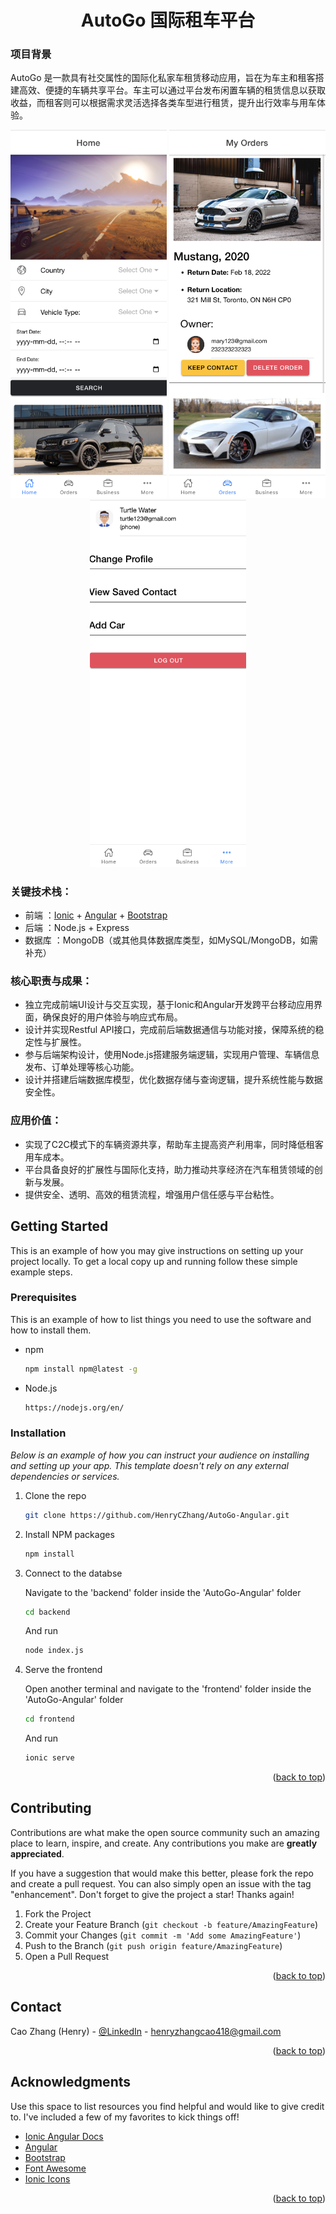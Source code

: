 <h1 align="center">
AutoGo 国际租车平台<br>
</h1>

### 项目背景
AutoGo 是一款具有社交属性的国际化私家车租赁移动应用，旨在为车主和租客搭建高效、便捷的车辆共享平台。车主可以通过平台发布闲置车辆的租赁信息以获取收益，而租客则可以根据需求灵活选择各类车型进行租赁，提升出行效率与用车体验。
<div float= "left" align="center">
<img src="frontend/src/assets/demo1.png" width="250" height="auto"  />
<img src="frontend/src/assets/demo2.png" width="250" height="auto" />
<img src="frontend/src/assets/demo3.png" width="250" height="auto" />
</div>

### 关键技术栈：
- 前端 ：[Ionic](https://ionicframework.com/) + [Angular](https://angular.io/) + [Bootstrap](https://getbootstrap.com)
- 后端 ：Node.js + Express
- 数据库 ：MongoDB（或其他具体数据库类型，如MySQL/MongoDB，如需补充）
### 核心职责与成果：
- 独立完成前端UI设计与交互实现，基于Ionic和Angular开发跨平台移动应用界面，确保良好的用户体验与响应式布局。
- 设计并实现Restful API接口，完成前后端数据通信与功能对接，保障系统的稳定性与扩展性。
- 参与后端架构设计，使用Node.js搭建服务端逻辑，实现用户管理、车辆信息发布、订单处理等核心功能。
- 设计并搭建后端数据库模型，优化数据存储与查询逻辑，提升系统性能与数据安全性。
### 应用价值：
- 实现了C2C模式下的车辆资源共享，帮助车主提高资产利用率，同时降低租客用车成本。
- 平台具备良好的扩展性与国际化支持，助力推动共享经济在汽车租赁领域的创新与发展。
- 提供安全、透明、高效的租赁流程，增强用户信任感与平台粘性。


<!-- GETTING STARTED -->
## Getting Started

This is an example of how you may give instructions on setting up your project locally.
To get a local copy up and running follow these simple example steps.

### Prerequisites

This is an example of how to list things you need to use the software and how to install them.
* npm
  ```sh
  npm install npm@latest -g
  ```
  
* Node.js
  ```sh
  https://nodejs.org/en/
  ```

### Installation

_Below is an example of how you can instruct your audience on installing and setting up your app. This template doesn't rely on any external dependencies or services._

1.  Clone the repo
     ```sh
     git clone https://github.com/HenryCZhang/AutoGo-Angular.git
     ```
2. Install NPM packages
   ```sh
   npm install
   ```

3. Connect to the databse

   Navigate to the 'backend' folder inside the 'AutoGo-Angular' folder
   ```sh
   cd backend
   ```
     
   And run
    
   ```sh
   node index.js
   ```
   
4. Serve the frontend

   Open another terminal and navigate to the 'frontend' folder inside the 'AutoGo-Angular' folder
   ```sh
   cd frontend
   ```
        
   And run
    
   ```sh
   ionic serve
   ```

<p align="right">(<a href="#top">back to top</a>)</p>



<!-- CONTRIBUTING -->
## Contributing

Contributions are what make the open source community such an amazing place to learn, inspire, and create. Any contributions you make are **greatly appreciated**.

If you have a suggestion that would make this better, please fork the repo and create a pull request. You can also simply open an issue with the tag "enhancement".
Don't forget to give the project a star! Thanks again!

1. Fork the Project
2. Create your Feature Branch (`git checkout -b feature/AmazingFeature`)
3. Commit your Changes (`git commit -m 'Add some AmazingFeature'`)
4. Push to the Branch (`git push origin feature/AmazingFeature`)
5. Open a Pull Request

<p align="right">(<a href="#top">back to top</a>)</p>


<!-- CONTACT -->
## Contact

Cao Zhang (Henry) - [@LinkedIn](https://www.linkedin.com/in/henry-zhang-uwo/) - henryzhangcao418@gmail.com


<p align="right">(<a href="#top">back to top</a>)</p>



<!-- ACKNOWLEDGMENTS -->
## Acknowledgments

Use this space to list resources you find helpful and would like to give credit to. I've included a few of my favorites to kick things off!

* [Ionic Angular Docs](https://ionicframework.com/docs/angular/your-first-app)
* [Angular](https://angular.io/)
* [Bootstrap](https://getbootstrap.com/)
* [Font Awesome](https://fontawesome.com)
* [Ionic Icons](https://ionic.io/ionicons)

<p align="right">(<a href="#top">back to top</a>)</p>
